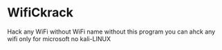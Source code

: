 # WifiCkrack
Hack any WiFi without WiFi name
without this program you can ahck any wifi 
only for microsoft no kali-LINUX 
